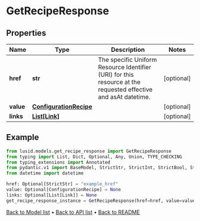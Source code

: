 # GetRecipeResponse

## Properties
Name | Type | Description | Notes
------------ | ------------- | ------------- | -------------
**href** | **str** | The specific Uniform Resource Identifier (URI) for this resource at the requested effective and asAt datetime. | [optional] 
**value** | [**ConfigurationRecipe**](ConfigurationRecipe.md) |  | [optional] 
**links** | [**List[Link]**](Link.md) |  | [optional] 
## Example

```python
from lusid.models.get_recipe_response import GetRecipeResponse
from typing import List, Dict, Optional, Any, Union, TYPE_CHECKING
from typing_extensions import Annotated
from pydantic.v1 import BaseModel, StrictStr, StrictInt, StrictBool, StrictFloat, StrictBytes, Field, validator, ValidationError, conlist, constr
from datetime import datetime

href: Optional[StrictStr] = "example_href"
value: Optional[ConfigurationRecipe] = None
links: Optional[List[Link]] = None
get_recipe_response_instance = GetRecipeResponse(href=href, value=value, links=links)

```

[Back to Model list](../README.md#documentation-for-models) &#8226; [Back to API list](../README.md#documentation-for-api-endpoints) &#8226; [Back to README](../README.md)

